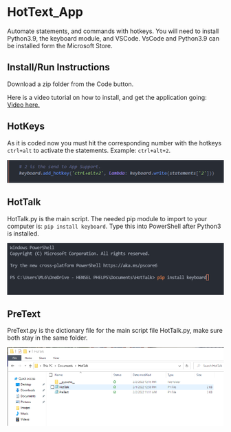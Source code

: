 # HotText_App
Automate statements, and commands with hotkeys. You will need to install Python3.9, the keyboard module, and VSCode. VsCode and Python3.9 can be installed form the Microsoft Store.

## Install/Run Instructions
Download a zip folder from the Code button.

Here is a video tutorial on how to install, and get the application going: 
[Video here.](https://youtu.be/8U7rk1BczG0)

## HotKeys 
As it is coded now you must hit the corresponding number with the hotkeys `ctrl+alt` to activate the statements. Example: `ctrl+alt+2`.

![Example](HotKey2.PNG "Example")

## HotTalk
HotTalk.py is the main script. The needed pip module to import to your computer is: `pip install keyboard`. Type this into PowerShell after Python3 is installed.

![Example](Pip_Command.PNG "Example")

## PreText
PreText.py is the dictionary file for the main script file HotTalk.py, make sure both stay in the same folder.

![Example](Same.PNG "Example")
